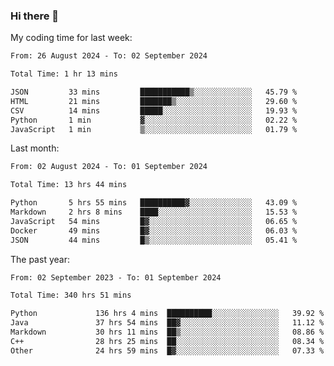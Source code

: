 ### Hi there 👋

My coding time for last week:

<!--START_SECTION:week-->

```txt
From: 26 August 2024 - To: 02 September 2024

Total Time: 1 hr 13 mins

JSON         33 mins         ███████████▒░░░░░░░░░░░░░   45.79 %
HTML         21 mins         ███████▒░░░░░░░░░░░░░░░░░   29.60 %
CSV          14 mins         █████░░░░░░░░░░░░░░░░░░░░   19.93 %
Python       1 min           ▓░░░░░░░░░░░░░░░░░░░░░░░░   02.22 %
JavaScript   1 min           ▒░░░░░░░░░░░░░░░░░░░░░░░░   01.79 %
```

<!--END_SECTION:week-->

Last month:

<!--START_SECTION:month-->

```txt
From: 02 August 2024 - To: 01 September 2024

Total Time: 13 hrs 44 mins

Python       5 hrs 55 mins   ██████████▓░░░░░░░░░░░░░░   43.09 %
Markdown     2 hrs 8 mins    ████░░░░░░░░░░░░░░░░░░░░░   15.53 %
JavaScript   54 mins         █▓░░░░░░░░░░░░░░░░░░░░░░░   06.65 %
Docker       49 mins         █▓░░░░░░░░░░░░░░░░░░░░░░░   06.03 %
JSON         44 mins         █▒░░░░░░░░░░░░░░░░░░░░░░░   05.41 %
```

<!--END_SECTION:month-->

The past year:

<!--START_SECTION:year-->

```txt
From: 02 September 2023 - To: 01 September 2024

Total Time: 340 hrs 51 mins

Python             136 hrs 4 mins  ██████████░░░░░░░░░░░░░░░   39.92 %
Java               37 hrs 54 mins  ██▓░░░░░░░░░░░░░░░░░░░░░░   11.12 %
Markdown           30 hrs 11 mins  ██▒░░░░░░░░░░░░░░░░░░░░░░   08.86 %
C++                28 hrs 25 mins  ██░░░░░░░░░░░░░░░░░░░░░░░   08.34 %
Other              24 hrs 59 mins  █▓░░░░░░░░░░░░░░░░░░░░░░░   07.33 %
```

<!--END_SECTION:year-->
